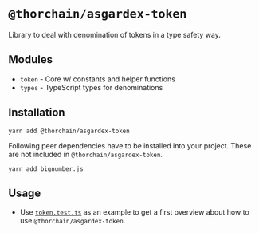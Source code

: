 # `@thorchain/asgardex-token`

Library to deal with denomination of tokens in a type safety way.

## Modules

- `token` - Core w/ constants and helper functions
- `types` - TypeScript types for denominations

## Installation

```
yarn add @thorchain/asgardex-token
```

Following peer dependencies have to be installed into your project. These are not included in `@thorchain/asgardex-token`.

```
yarn add bignumber.js
```

## Usage

- Use [`token.test.ts`](src/token.test.ts) as an example to get a first overview about how to use `@thorchain/asgardex-token`.
